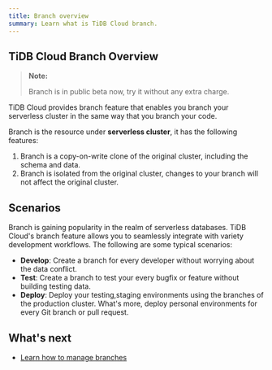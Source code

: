 ```yaml
---
title: Branch overview
summary: Learn what is TiDB Cloud branch.
---
```


## TiDB Cloud Branch Overview

> **Note:**
>
> Branch is in public beta now, try it without any extra charge.

TiDB Cloud provides branch feature that enables you branch your serverless cluster in the same way that you branch your code.

Branch is the resource under **serverless cluster**, it has the following features:

1. Branch is a copy-on-write clone of the original cluster, including the schema and data.
2. Branch is isolated from the original cluster, changes to your branch will not affect the original cluster.

## Scenarios

Branch is gaining popularity in the realm of serverless databases. TiDB Cloud's branch feature allows you to seamlessly integrate with variety development workflows. The following are some typical scenarios:

- **Develop**: Create a branch for every developer without worrying about the data conflict.
- **Test**: Create a branch to test your every bugfix or feature without building testing data.
- **Deploy**: Deploy your testing,staging environments using the branches of the production cluster. What's more, deploy personal environments for every Git branch or pull request.

## What's next

- [Learn how to manage branches](./branch-manage.md)
